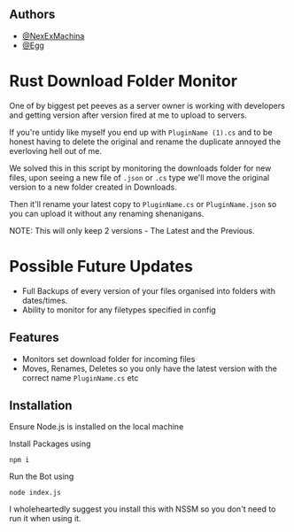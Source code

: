 
## Authors

- [@NexExMachina](https://github.com/NexExMachina/)
- [@Egg]()


# Rust Download Folder Monitor

One of by biggest pet peeves as a server owner is working with developers and getting version after version fired at me to upload to servers. 

If you're untidy like myself you end up with `PluginName (1).cs` and to be honest having to delete the original and rename the duplicate annoyed the everloving hell out of me.

We solved this in this script by monitoring the downloads folder for new files, upon seeing a new file of `.json` or `.cs` type we'll move the original version to a new folder created in Downloads.

Then it'll rename your latest copy to `PluginName.cs` or `PluginName.json` so you can upload it without any renaming shenanigans.

NOTE: This will only keep 2 versions - The Latest and the Previous.

# Possible Future Updates

- Full Backups of every version of your files organised into folders with dates/times.
- Ability to monitor for any filetypes specified in config

## Features

- Monitors set download folder for incoming files
- Moves, Renames, Deletes so you only have the latest version with the correct name `PluginName.cs` etc




## Installation

Ensure Node.js is installed on the local machine

Install Packages using
```
npm i
```
Run the Bot using
```
node index.js
```
    
I wholeheartedly suggest you install this with NSSM so you don't need to run it when using it.
